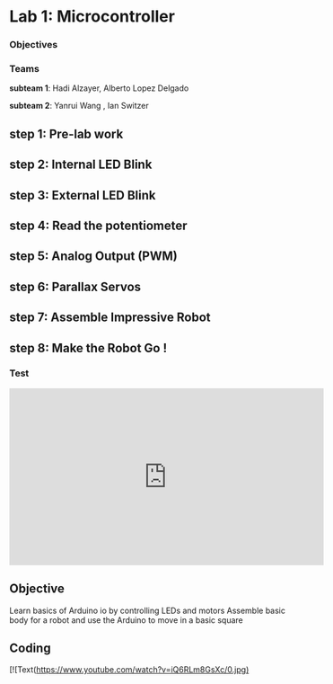 # Lab 1: Microcontroller

### Objectives


### Teams
**subteam 1**: Hadi Alzayer, Alberto Lopez Delgado

**subteam 2**: Yanrui Wang , Ian Switzer

## step 1: Pre-lab work

## step 2: Internal LED Blink

## step 3: External LED Blink

## step 4: Read the potentiometer 

## step 5: Analog Output (PWM)

## step 6: Parallax Servos 

## step 7: Assemble Impressive Robot 

## step 8: Make the Robot Go !














### Test
<iframe width="560" height="315" src="https://www.youtube.com/embed/iQ6RLm8GsXc" frameborder="0" allow="autoplay; encrypted-media" allowfullscreen></iframe>

## Objective
Learn basics of Arduino io by controlling LEDs and motors
Assemble basic body for a robot and use the Arduino to move in a basic square

## Coding



[![Text([https://www.youtube.com/watch?v=iQ6RLm8GsXc/0.jpg)](https://www.youtube.com/watch?v=iQ6RLm8GsXc)
